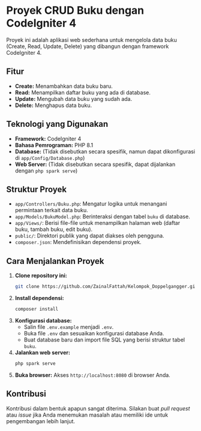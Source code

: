 # Proyek CRUD Buku dengan CodeIgniter 4

Proyek ini adalah aplikasi web sederhana untuk mengelola data buku (Create, Read, Update, Delete) yang dibangun dengan framework CodeIgniter 4.

## Fitur

*   **Create:** Menambahkan data buku baru.
*   **Read:** Menampilkan daftar buku yang ada di database.
*   **Update:** Mengubah data buku yang sudah ada.
*   **Delete:** Menghapus data buku.

## Teknologi yang Digunakan

*   **Framework:** CodeIgniter 4
*   **Bahasa Pemrograman:** PHP 8.1
*   **Database:** (Tidak disebutkan secara spesifik, namun dapat dikonfigurasi di `app/Config/Database.php`)
*   **Web Server:** (Tidak disebutkan secara spesifik, dapat dijalankan dengan `php spark serve`)

## Struktur Proyek

*   `app/Controllers/Buku.php`: Mengatur logika untuk menangani permintaan terkait data buku.
*   `app/Models/BukuModel.php`: Berinteraksi dengan tabel `buku` di database.
*   `app/Views/`: Berisi file-file untuk menampilkan halaman web (daftar buku, tambah buku, edit buku).
*   `public/`: Direktori publik yang dapat diakses oleh pengguna.
*   `composer.json`: Mendefinisikan dependensi proyek.

## Cara Menjalankan Proyek

1.  **Clone repository ini:**
    ```bash
    git clone https://github.com/ZainalFattah/Kelompok_Doppelgangger.git
    ```
2.  **Install dependensi:**
    ```bash
    composer install
    ```
3.  **Konfigurasi database:**
    *   Salin file `.env.example` menjadi `.env`.
    *   Buka file `.env` dan sesuaikan konfigurasi database Anda.
    *   Buat database baru dan import file SQL yang berisi struktur tabel `buku`.
4.  **Jalankan web server:**
    ```bash
    php spark serve
    ```
5.  **Buka browser:**
    Akses `http://localhost:8080` di browser Anda.

## Kontribusi

Kontribusi dalam bentuk apapun sangat diterima. Silakan buat *pull request* atau *issue* jika Anda menemukan masalah atau memiliki ide untuk pengembangan lebih lanjut.
